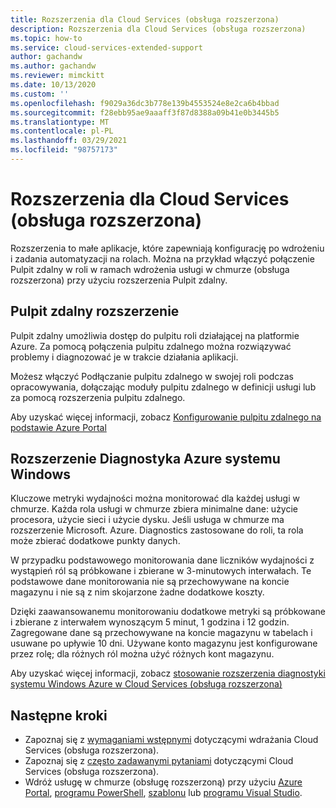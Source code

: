 ```yaml
---
title: Rozszerzenia dla Cloud Services (obsługa rozszerzona)
description: Rozszerzenia dla Cloud Services (obsługa rozszerzona)
ms.topic: how-to
ms.service: cloud-services-extended-support
author: gachandw
ms.author: gachandw
ms.reviewer: mimckitt
ms.date: 10/13/2020
ms.custom: ''
ms.openlocfilehash: f9029a36dc3b778e139b4553524e8e2ca6b4bbad
ms.sourcegitcommit: f28ebb95ae9aaaff3f87d8388a09b41e0b3445b5
ms.translationtype: MT
ms.contentlocale: pl-PL
ms.lasthandoff: 03/29/2021
ms.locfileid: "98757173"
---
```

# <a name="extensions-for-cloud-services-extended-support"></a>Rozszerzenia dla Cloud Services (obsługa rozszerzona)

Rozszerzenia to małe aplikacje, które zapewniają konfigurację po wdrożeniu i zadania automatyzacji na rolach. Można na przykład włączyć połączenie Pulpit zdalny w roli w ramach wdrożenia usługi w chmurze (obsługa rozszerzona) przy użyciu rozszerzenia Pulpit zdalny.  

## <a name="remote-desktop-extension"></a>Pulpit zdalny rozszerzenie

Pulpit zdalny umożliwia dostęp do pulpitu roli działającej na platformie Azure. Za pomocą połączenia pulpitu zdalnego można rozwiązywać problemy i diagnozować je w trakcie działania aplikacji.

Możesz włączyć Podłączanie pulpitu zdalnego w swojej roli podczas opracowywania, dołączając moduły pulpitu zdalnego w definicji usługi lub za pomocą rozszerzenia pulpitu zdalnego. 

Aby uzyskać więcej informacji, zobacz [Konfigurowanie pulpitu zdalnego na podstawie Azure Portal](enable-rdp.md)

## <a name="windows-azure-diagnostics-extension"></a>Rozszerzenie Diagnostyka Azure systemu Windows

Kluczowe metryki wydajności można monitorować dla każdej usługi w chmurze. Każda rola usługi w chmurze zbiera minimalne dane: użycie procesora, użycie sieci i użycie dysku. Jeśli usługa w chmurze ma rozszerzenie Microsoft. Azure. Diagnostics zastosowane do roli, ta rola może zbierać dodatkowe punkty danych. 

W przypadku podstawowego monitorowania dane liczników wydajności z wystąpień ról są próbkowane i zbierane w 3-minutowych interwałach. Te podstawowe dane monitorowania nie są przechowywane na koncie magazynu i nie są z nim skojarzone żadne dodatkowe koszty. 

Dzięki zaawansowanemu monitorowaniu dodatkowe metryki są próbkowane i zbierane z interwałem wynoszącym 5 minut, 1 godzina i 12 godzin. Zagregowane dane są przechowywane na koncie magazynu w tabelach i usuwane po upływie 10 dni. Używane konto magazynu jest konfigurowane przez rolę; dla różnych ról można użyć różnych kont magazynu. 

Aby uzyskać więcej informacji, zobacz [stosowanie rozszerzenia diagnostyki systemu Windows Azure w Cloud Services (obsługa rozszerzona)](enable-wad.md)


## <a name="next-steps"></a>Następne kroki 
- Zapoznaj się z [wymaganiami wstępnymi](deploy-prerequisite.md) dotyczącymi wdrażania Cloud Services (obsługa rozszerzona).
- Zapoznaj się z [często zadawanymi pytaniami](faq.md) dotyczącymi Cloud Services (obsługa rozszerzona).
- Wdróż usługę w chmurze (obsługę rozszerzoną) przy użyciu [Azure Portal](deploy-portal.md), [programu PowerShell](deploy-powershell.md), [szablonu](deploy-template.md) lub [programu Visual Studio](deploy-visual-studio.md).
